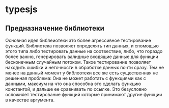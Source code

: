 # typesjs
## Предназначение библиотеки
Основная идея библеиотеки это более агрессивное тестирование функций.
Библиотека позволяет определять тип данных, и спомощью этого типа либо тестировать данные на соотвествие,
 либо, что гораздо более важно, генерировать валидные входящие данные для функции бесконечным случайным потоком.
Такое тестирование позволяет находить ошибки и неточности в обработке данных почти сразу.
Тем не менее на данный момент у библеотеки все же есть существенная не решенная проблема:
Она не может работать с функциями как с данными,
 максиум на что она способна это сделать функцию константой, и дальше ее сравнивать по ссылке.
 Это безусловно осложняет тестирование функций которые принимают другие функции в качестве аргумента.
